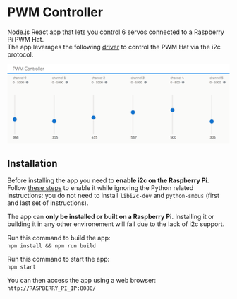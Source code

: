 # PWM Controller

Node.js React app that lets you control 6 servos connected to a Raspberry Pi PWM Hat.<br/>
The app leverages the following [driver](https://github.com/pozil/adafruit-i2c-pwm-driver) to control the PWM Hat via the i2c protocol.

<p align="center">
    <img src="screenshots/slider-view.png" alt="PWM controller app screenshot"/>
</p>

## Installation
Before installing the app you need to **enable i2c on the Raspberry Pi**.<br/>
Follow [these steps](http://ozzmaker.com/i2c/) to enable it while ignoring the Python related instructions: you do not need to install `libi2c-dev` and `python-smbus` (first and last set of instructions).

The app can **only be installed or built on a Raspberry Pi**. Installing it or building it in any other environement will fail due to the lack of i2c support.

Run this command to build the app:<br/>
`npm install && npm run build`

Run this command to start the app:<br/>
`npm start`

You can then access the app using a web browser:<br/>
`http://RASPBERRY_PI_IP:8080/`

